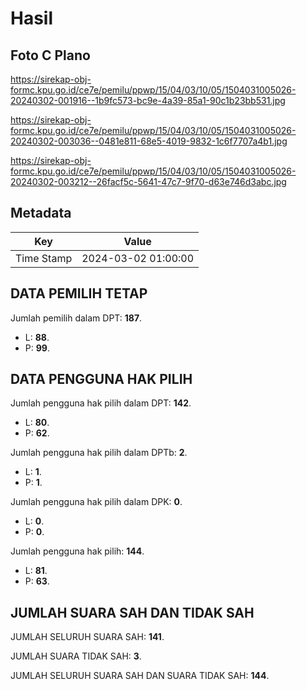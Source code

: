 # Hasil

## Foto C Plano

https://sirekap-obj-formc.kpu.go.id/ce7e/pemilu/ppwp/15/04/03/10/05/1504031005026-20240302-001916--1b9fc573-bc9e-4a39-85a1-90c1b23bb531.jpg

https://sirekap-obj-formc.kpu.go.id/ce7e/pemilu/ppwp/15/04/03/10/05/1504031005026-20240302-003036--0481e811-68e5-4019-9832-1c6f7707a4b1.jpg

https://sirekap-obj-formc.kpu.go.id/ce7e/pemilu/ppwp/15/04/03/10/05/1504031005026-20240302-003212--26facf5c-5641-47c7-9f70-d63e746d3abc.jpg


## Metadata

| Key        | Value               |
| ---------- | ------------------- |
| Time Stamp | 2024-03-02 01:00:00 |


## DATA PEMILIH TETAP

Jumlah pemilih dalam DPT: **187**.
 * L: **88**.
 * P: **99**.

## DATA PENGGUNA HAK PILIH

Jumlah pengguna hak pilih dalam DPT: **142**.
 * L: **80**.
 * P: **62**.

Jumlah pengguna hak pilih dalam DPTb: **2**.
 * L: **1**.
 * P: **1**.

Jumlah pengguna hak pilih dalam DPK: **0**.
 * L: **0**.
 * P: **0**.

Jumlah pengguna hak pilih: **144**.
 * L: **81**.
 * P: **63**.

## JUMLAH SUARA SAH DAN TIDAK SAH

JUMLAH SELURUH SUARA SAH: **141**.

JUMLAH SUARA TIDAK SAH: **3**.

JUMLAH SELURUH SUARA SAH DAN SUARA TIDAK SAH: **144**.


